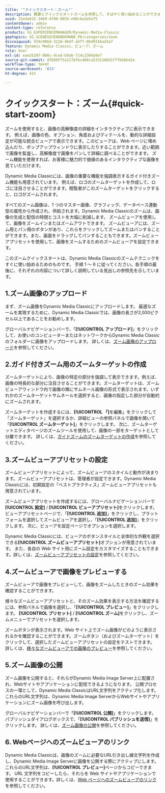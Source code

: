 ```yaml
---
title: '"クイックスタート：ズーム"'
description: 概要とクイックスタートズームを参照して、すばやく使い始めることができます。
uuid: 31eda632-3469-4f90-885b-e90c6a2e5e75
contentOwner: admin
content-type: reference
products: SG_EXPERIENCEMANAGER/Dynamic-Media-Classic
geptopics: SG_SCENESEVENONDEMAND_PK/categories/zoom
discoiquuid: 559c986d-313d-46df-a5ff-0b49316ad3a7
feature: Dynamic Media Classic，ビューア，ズーム
role: User
exl-id: eae35207-000c-4ced-b9ab-714c2384a9e7
source-git-commit: df689ff5a127bfbc400ca5331168d1ff7bb0b42e
workflow-type: tm+mt
source-wordcount: '813'
ht-degree: 41%

---
```


# クイックスタート：ズーム{#quick-start-zoom}

ズームを使用すると、画像の高解像度の詳細をインタラクティブに表示できます。 例えば、画像の色、オプション、角度およびディテールを、動的な詳細設定が可能な統合ビューアで表示できます。このビューアは、Web ページに埋め込んだり、ポップアップウィンドウに表示したりすることができます。近い範囲で画像を監査し、高解像度で画像をパンして詳細に調べることができます。 ズーム機能を使用すれば、お客様に魅力的で価値のあるインタラクティブな画像を見ていただけます。

Dynamic Media Classicには、画像の重要な機能を強調表示するガイド付きズーム機能も用意されています。 例えば、ロゴのズームターゲットを作成して、ロゴに注目させることができます。閲覧者がこのズームターゲットをクリックすると、ロゴがズームされます。

すべてのズーム画像は、1 つのマスター画像、グラフィック、データベース連動型の属性から作成され、供給されます。Dynamic Media Classicのズームは、画像の生成と配信の時間とコストを大幅に削減します。 ズームビューアを使用して、画像をズームインまたはズームアウトできます。 ズームビューアには、ズーム用とパン用のボタンがあり、これらをクリックしてズームまたはパンすることができます。また、画面をドラッグしてパンすることもできます。ズームビューアプリセットを使用して、画像をズームするためのズームビューアを設定できます。

このズームクイックスタートは、Dynamic Media Classicのズームテクニックをすぐに使い始めるためのものです。 手順 1 ～ 6 に従ってください。各手順の最後に、それぞれの内容について詳しく説明している見出しの参照先を示しています。

## 1.ズーム画像のアップロード

まず、ズーム画像をDynamic Media Classicにアップロードします。 最適なズームを実現するために、Dynamic Media Classicでは、画像の長さが2,000ピクセル以上であることをお勧めします。

グローバルナビゲーションバーで、「**[!UICONTROL アップロード]**」をクリックして、お使いのコンピューターまたはネットワークからDynamic Media Classicのフォルダーに画像をアップロードします。 詳しくは、[ズーム画像のアップロード](uploading-zoom-images.md#uploading_zoom_images)を参照してください。

## 2.ガイド付きズーム用のズームターゲットの作成

ズームターゲットにより、画像の特定の部分を強調して表示できます。例えば、画像の特長的な部分に注目させることができます。ズームターゲットは、ズームビューアウィンドウ内で画像の隣にサムネール画像の形式で表示されます。いずれかのズームターゲットサムネールを選択すると、画像の指定した部分が自動的にズームされます。

ズームターゲットを作成するには、**[!UICONTROL 「]**&#x200B;を編集」をクリックして「ズームターゲット」を選択するか、詳細ビューの参照パネルで画像を開いて「**[!UICONTROL ズームターゲット]**」をクリックします。 次に、ズームターゲットエディタページのズームツールを使用して、画像の一部をターゲットとして分離できます。 詳しくは、[ガイドズームのズームターゲットの作成](creating-zoom-targets-guided-zoom.md#creating_zoom_targets_for_guided_zoom)を参照してください。

## 3.ズームビューアプリセットの設定

ズームビューアプリセットによって、ズームビューアのスタイルと動作が決まります。ズームビューアプリセットは、管理者が設定できます。Dynamic Media Classicには、初期設定の「ベストプラクティス」ズームビューアプリセットも用意されています。

ズームビューアプリセットを作成するには、グローバルナビゲーションバーで&#x200B;**[!UICONTROL 設定]** / **[!UICONTROL ビューアプリセット]**&#x200B;をクリックします。 ビューアプリセットページで、「**[!UICONTROL 追加]**」をクリックし、プラットフォームを選択してズームビューアを選択し、「**[!UICONTROL 追加]**」をクリックします。 次に、ビューアを設定ページでオプションを選択します。

Dynamic Media Classicには、ビューアのボタンスタイルと全体的な外観を選択できる&#x200B;**[!UICONTROL ズームビューアプリセット]**&#x200B;オプションが用意されています。 また、各自の Web サイト用にズーム設定をカスタマイズすることもできます。詳しくは、[ズームビューアプリセットの設定](setting-zoom-viewer-presets.md#setting_up_zoom_viewer_presets)を参照してください。

## 4.ズームビューアで画像をプレビューする

ズームビューアで画像をプレビューして、画像をズームしたときのズーム効果を確認することができます。

様々なズームビューアプリセットと、そのズーム効果を表示する方法を確認するには、参照パネルで画像を選択し、「**[!UICONTROL プレビュー]**」をクリックします。 **[!UICONTROL プリセット]** / **[!UICONTROL ズーム]**&#x200B;をクリックし、ズームメニューでプリセットを選択します。

ズームボタンが表示されます。Web サイト上でズーム画像がどのように表示されるかを確認することができます。ズームボタン（およびズームターゲット）をクリックして、選択したズームビューアプリセットの設定をテストできます。 詳しくは、[様々なズームビューアでの画像のプレビュー](previewing-image-assets-different-zoom.md#previewing_image_assets_with_different_zoom_viewers)を参照してください。

## 5.ズーム画像の公開

ズーム画像を公開すると、それらがDynamic Media Image Server上に配置され、Webサイトやアプリケーションに配信できるようになります。 公開プロセスの一環として、Dynamic Media ClassicはURL文字列をアクティブ化します。 これらのURL文字列は、Dynamic Media Image ServerからWebサイトやアプリケーションにズーム画像を呼び出します。

グローバルナビゲーションバーで「**[!UICONTROL 公開]**」をクリックします。パブリッシュダイアログボックスで、「**[!UICONTROL パブリッシュを送信]**」をクリックします。 詳しくは、[ズーム画像の公開](publishing-zoom-images.md#publishing_zoom_images)を参照してください。

## 6. Webページへのズームビューアのリンク

Dynamic Media Classicは、画像のズームに必要なURL引き出し線文字列を作成し、Dynamic Media Image Serverに画像を公開する際にアクティブにします。 これらのURL文字列は、**[!UICONTROL プレビュー]**&#x200B;ページからコピーできます。 URL 文字列をコピーしたら、それらを Web サイトやアプリケーションで使用することができます。詳しくは、[Web ページへのズームビューアのリンク](linking-zoom-viewers-web-pages.md#linking_zoom_viewers_to_your_web_pages)を参照してください。
